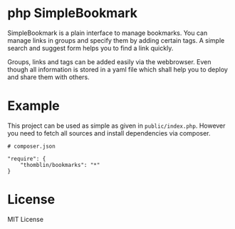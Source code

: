 # php SimpleBookmark
 
SimpleBookmark is a plain interface to manage bookmarks. 
You can manage links in groups and specify them by adding certain tags.
A simple search and suggest form helps you to find a link quickly.

Groups, links and tags can be added easily via the webbrowser. 
Even though all information is stored in a yaml file which shall help you to deploy and share them with others.

# Example

This project can be used as simple as given in ``public/index.php``. 
However you need to fetch all sources and install dependencies via composer.

```
# composer.json

"require": {
    "thomblin/bookmarks": "*"
}
```

# License

MIT License